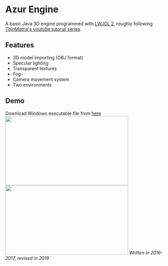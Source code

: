 # Azur Engine
A basic Java 3D engine programmed with [LWJGL 2](http://legacy.lwjgl.org/), roughly following [*ThinMatrix*'s youtube tutorial series](https://www.youtube.com/playlist?list=PLRIWtICgwaX0u7Rf9zkZhLoLuZVfUksDP).

## Features
- 3D model importing (OBJ format)
- Specular lighting
- Transparent textures
- Fog
- Camera movement system
- Two environments

## Demo

Download Windows executable file from [here](https://www.dropbox.com/s/hos0lqdb12ix37h/AzurDemo.exe?dl=0)
<img src=https://media.giphy.com/media/TEjQWKyuC61fOHGxR8/giphy.gif width=384 height=216>
<img src=https://media.giphy.com/media/J1eAG5Y76i2r8zOJCO/giphy.gif width=384 height=216>
*Written in 2016-2017, revised in 2019*
